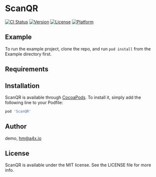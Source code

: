 # ScanQR

[![CI Status](https://img.shields.io/travis/demo/ScanQR.svg?style=flat)](https://travis-ci.org/demo/ScanQR)
[![Version](https://img.shields.io/cocoapods/v/ScanQR.svg?style=flat)](https://cocoapods.org/pods/ScanQR)
[![License](https://img.shields.io/cocoapods/l/ScanQR.svg?style=flat)](https://cocoapods.org/pods/ScanQR)
[![Platform](https://img.shields.io/cocoapods/p/ScanQR.svg?style=flat)](https://cocoapods.org/pods/ScanQR)

## Example

To run the example project, clone the repo, and run `pod install` from the Example directory first.

## Requirements

## Installation

ScanQR is available through [CocoaPods](https://cocoapods.org). To install
it, simply add the following line to your Podfile:

```ruby
pod 'ScanQR'
```

## Author

demo, hm@a4x.io

## License

ScanQR is available under the MIT license. See the LICENSE file for more info.

